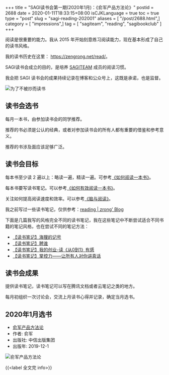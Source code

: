 +++
title = "SAGI读书会第一期(2020年1月)：《俞军产品方法论》"
postid = 2688
date = 2020-01-11T18:33:15+08:00
isCJKLanguage = true
toc = true
type = "post"
slug = "sagi-reading-202001"
aliases = [ "/post/2688.html",]
category = [ "impressions",]
tag = [ "sagiteam", "reading", "sagibookclub" ]
+++

阅读是很重要的能力。我从 2015 年开始刻意练习阅读能力，现在基本形成了自己的读书风格。

我的读书历史在这里： <https://zengrong.net/read/>。

SAGI读书会成立的目的，是培养 [SAGITEAM](/tag/sagiteam/) 成员的阅读习惯。

我会把 SAGI 读书会的成果持续记录在博客和公众号上，这既是承诺，也是监督。 <!--more-->

![为了不被炒而读书](/uploads/2020/01/readingreason.png)

## 读书会选书

每月一本书，由参加读书会的同学推荐。

推荐的书必须是公认的经典，或者对参加读书会的所有人都有重要的借鉴和参考意义。

推荐的书涉及面应该足够广泛。

## 读书会目标

每本书至少读 2 遍以上：略读一遍，精读一遍。可参考[《如何阅读一本书》][book1]。

每本书要写读书笔记。可以参考[《如何有效阅读一本书》][book2]。

关注如何提高阅读速度和效率。可以参考[《脑与阅读》][book3]。

我之前写过一些读书笔记，仅供参考：[reading | zrong' Blog](/tag/reading/)

下面是几篇我写的风格完全不同的读书笔记，我在这些笔记中不断尝试适合不同书籍的笔记风格，也在尝试不同的笔记方法：

- [【读书笔记】海狸的记号](/post/the-sign-of-the-beaver/)
- [【读书笔记】聘谁](/post/who-the-a-method-for-hiring/)
- [【读书笔记】我的创业-读《从0到1》有感](/post/zero-to-one/)
- [【读书笔记】掌控力——让所有人对你讲真话](/post/get-the-truth/)

## 读书会成果

提供读书笔记，读书笔记可以写在腾讯文档或者云笔记之类的地方。

每月初组织一次讨论会，交流上月读书心得并记录，确定当月选书。

## 2020年1月选书

- [俞军产品方法论](https://book.douban.com/subject/34907971/)
- 作者: 俞军
- 出版社: 中信出版集团
- 出版年: 2019-12-1

![俞军产品方法论](/uploads/2020/01/yujunchanpinfangfalun.jpg)

{{<label 全文完 info>}}

[book1]: https://book.douban.com/subject/1013208/
[book2]: https://book.douban.com/subject/26789567/
[book3]: https://book.douban.com/subject/30391099/
